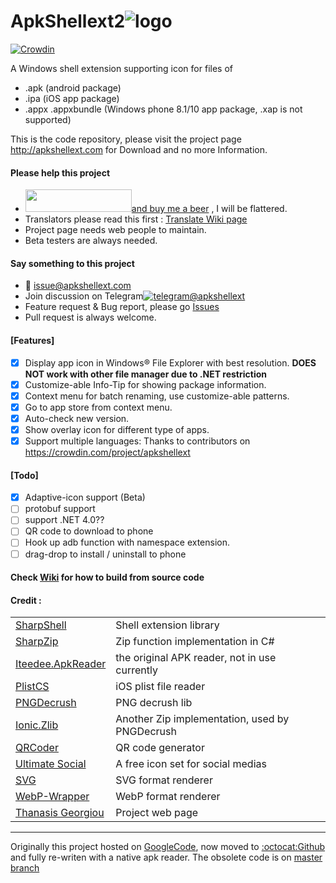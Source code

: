 # ApkShellext2![logo](https://github.com/kkguo/apkshellext/blob/ApkShellext2/ApkShellext2/Resources/Apkshellext_icons/apkshell_b64.png?raw=true)  
[![Crowdin](https://d322cqt584bo4o.cloudfront.net/apkshellext/localized.svg)](http://translate.apkshellext.com/)

A Windows shell extension supporting icon for files of
* .apk (android package)
* .ipa (iOS app package)
* .appx .appxbundle (Windows phone 8.1/10 app package, .xap is not supported)

This is the code repository, please visit the project page http://apkshellext.com for Download and no more Information.

#### Please help this project
 * [<img src="https://c5.patreon.com/external/logo/become_a_patron_button.png" width="170" height="36" >and buy me a beer](https://www.patreon.com/apkshellext) , I will be flattered.
 * Translators please read this first : [Translate Wiki page](https://github.com/kkguo/apkshellext/wiki/Translation-and-Multi-language-support#1-translate) 
 * Project page needs web people to maintain.
 * Beta testers are always needed.

#### Say something to this project
 * :email: issue@apkshellext.com
 * Join discussion on Telegram[![telegram](https://github.com/kkguo/apkshellext/blob/ApkShellext2/ApkShellext2/Resources/telegram_s.png)@apkshellext](https://telegram.me/joinchat/BrcZsQAtOKWeA7ThTyq3Ug)
 * Feature request & Bug report, please go [Issues](https://github.com/kkguo/apkshellext/issues)
 * Pull request is always welcome.

#### [Features]
 - [x] Display app icon in Windows:registered: File Explorer with best resolution. __DOES NOT work with other file manager due to .NET restriction__
 - [x] Customize-able Info-Tip for showing package information.
 - [x] Context menu for batch renaming, use customize-able patterns.
 - [x] Go to app store from context menu.
 - [x] Auto-check new version.
 - [x] Show overlay icon for different type of apps.
 - [x] Support multiple languages: Thanks to contributors on https://crowdin.com/project/apkshellext
    
#### [Todo]
 - [X] Adaptive-icon support (Beta)
 - [ ] protobuf support
 - [ ] support .NET 4.0??
 - [ ] QR code to download to phone
 - [ ] Hook up adb function with namespace extension.
 - [ ] drag-drop to install / uninstall to phone

#### Check [Wiki](https://github.com/kkguo/apkshellext/wiki) for how to build from source code

#### Credit :
|||
| --- | --- |
| [SharpShell](https://github.com/dwmkerr/sharpshell)                 | Shell extension library                        |
| [SharpZip](https://github.com/icsharpcode/SharpZipLib)              | Zip function implementation in C#              |
| [Iteedee.ApkReader](https://github.com/hylander0/Iteedee.ApkReader) | the original APK reader, not in use currently  |
| [PlistCS](https://github.com/animetrics/PlistCS)                    | iOS plist file reader                          |
| [PNGDecrush](https://github.com/MikeWeller/PNGDecrush)              | PNG decrush lib                                |
| [Ionic.Zlib](https://github.com/jstedfast/Ionic.Zlib)               | Another Zip implementation, used by PNGDecrush |
| [QRCoder](https://github.com/codebude/QRCoder)                      | QR code generator                              |
| [Ultimate Social](https://www.iconfinder.com/iconsets/ultimate-social) | A free icon set for social medias           |
| [SVG](https://github.com/vvvv/SVG)                                  | SVG format renderer                            |
| [WebP-Wrapper](https://github.com/JosePineiro/WebP-wrapper)         | WebP format renderer
| [Thanasis Georgiou](https://github.com/sakisds)                     | Project web page |
--------------
Originally this project hosted on [GoogleCode](code.google.com/p/apkshellext), now moved to [:octocat:Github](https://github.com/kkguo/apkshellext) and fully re-writen with a native apk reader. The obsolete code is on [master branch](https://github.com/kkguo/apkshellext/tree/master)
